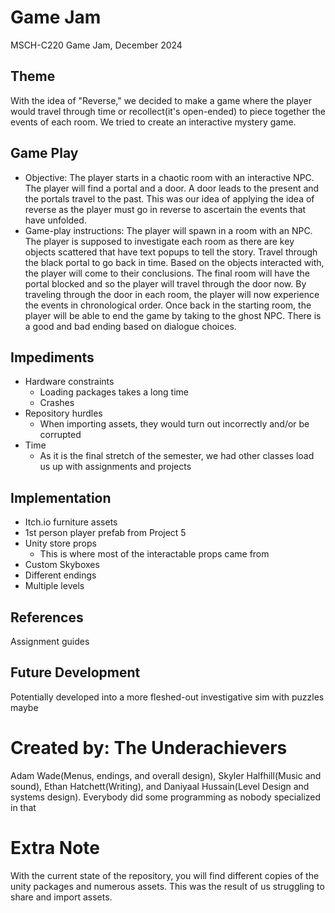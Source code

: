 # Game Jam
MSCH-C220 Game Jam, December 2024

## Theme
With the idea of "Reverse," we decided to make a game where the player would travel through time or recollect(it's open-ended) to piece together the events of each room. We tried to create an interactive mystery game.

## Game Play
- Objective: The player starts in a chaotic room with an interactive NPC. The player will find a portal and a door. A door leads to the present and the portals travel to the past. This was our idea of applying the idea of reverse as the player must go in reverse to ascertain the events that have unfolded.
- Game-play instructions: The player will spawn in a room with an NPC. The player is supposed to investigate each room as there are key objects scattered that have text popups to tell the story. Travel through the black portal to go back in time. Based on the objects interacted with, the player will come to their conclusions. The final room will have the portal blocked and so the player will travel through the door now. By traveling through the door in each room, the player will now experience the events in chronological order. Once back in the starting room, the player will be able to end the game by taking to the ghost NPC. There is a good and bad ending based on dialogue choices.

## Impediments
- Hardware constraints
  - Loading packages takes a long time
  - Crashes
- Repository hurdles
  - When importing assets, they would turn out incorrectly and/or be corrupted
- Time
  - As it is the final stretch of the semester, we had other classes load us up with assignments and projects

## Implementation
- Itch.io furniture assets
- 1st person player prefab from Project 5
- Unity store props
  - This is where most of the interactable props came from
- Custom Skyboxes
- Different endings
- Multiple levels

## References
Assignment guides

## Future Development
Potentially developed into a more fleshed-out investigative sim with puzzles maybe

# Created by: The Underachievers
Adam Wade(Menus, endings, and overall design), Skyler Halfhill(Music and sound), Ethan Hatchett(Writing), and Daniyaal Hussain(Level Design and systems design). Everybody did some programming as nobody specialized in that

# Extra Note
With the current state of the repository, you will find different copies of the unity packages and numerous assets. This was the result of us struggling to share and import assets.
